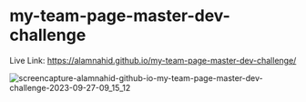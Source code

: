﻿# my-team-page-master-dev-challenge
Live Link: https://alamnahid.github.io/my-team-page-master-dev-challenge/


![screencapture-alamnahid-github-io-my-team-page-master-dev-challenge-2023-09-27-09_15_12](https://github.com/alamnahid/my-team-page-master-dev-challenge/assets/138557372/7a6478e7-7824-4ea0-bc64-c4228937c3cb)
